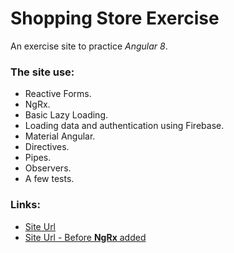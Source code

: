 # Shopping Store Exercise

An exercise site to practice _Angular 8_.

### The site use:

- Reactive Forms.
- NgRx.
- Basic Lazy Loading.
- Loading data and authentication using Firebase.
- Material Angular.
- Directives.
- Pipes.
- Observers.
- A few tests.

### Links:

- [Site Url](https://shopping-online-ng.netlify.com)
- [Site Url - Before **NgRx** added](https://with-rxjs--shopping-online-ng.netlify.com/)
